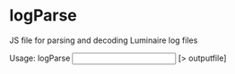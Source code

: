# logParse
JS file for parsing and decoding Luminaire log files

Usage: logParse <input file name> [> outputfile]

